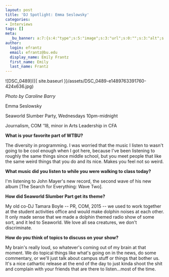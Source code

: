 ```yaml
---
layout: post
title: 'DJ Spotlight: Emma Seslowsky'
categories:
- Interviews
tags: []
meta:
  _bu_banner: a:7:{s:4:"type";s:5:"image";s:3:"url";s:0:"";s:3:"alt";s:0:"";s:7:"post_id";s:0:"";s:4:"html";s:0:"";s:8:"position";s:0:"";s:7:"caption";s:0:"";}
author:
  login: efrantz
  email: efrantz@bu.edu
  display_name: Emily Frantz
  first_name: Emily
  last_name: Frantz
---
```

![DSC_0489]({{ site.baseurl }}/assets/DSC_0489-e1489763391760-424x636.jpg)

_Photo by Caroline Barry_

Emma Seslowsky

Seaworld Slumber Party, Wednesdays 10pm-midnight

Journalism, COM '18, minor in Arts Leadership in CFA

**What is your favorite part of WTBU?**

The diversity in programming. I was worried that the music I listen to wasn't going to be cool enough when I got here, because I've been listening to roughly the same things since middle school, but you meet people that like the same weird things that you do and its nice. Makes you feel not so weird.

**What music did you listen to while you were walking to class today?**

I'm listening to John Mayer's new record, the second wave of his new album \[The Search for Everything: Wave Two\].

**How did Seaworld Slumber Part get its theme?**

My old co-DJ Tamara Boyle -- PR, COM, 2015 -- we used to work together at the student activities office and would make dolphin noises at each other. It only made sense that we made a dolphin themed radio show of some sort, and it led to Seaworld. We love all sea creatures, we don't discriminate.

**How do you think of topics to discuss on your show?**

My brain's really loud, so whatever's coming out of my brain at that moment. We do topical things like what's going on in the news, do some commentary, or we'll just talk about campus stuff or things that bother us. It's a nice cathartic release at the end of the day to just kinda shoot the shit and complain with your friends that are there to listen...most of the time.